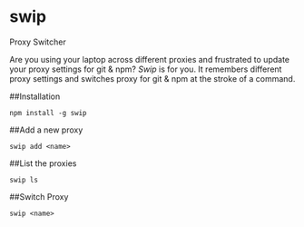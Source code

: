 # swip
Proxy Switcher

Are you using your laptop across different proxies and frustrated to update your proxy settings for git & npm? *Swip* is for you. It remembers different proxy settings and switches proxy for git & npm at the stroke of a command.

##Installation

```
npm install -g swip
```

##Add a new proxy

```
swip add <name>
```

##List the proxies

```
swip ls
```

##Switch Proxy

```
swip <name>
```
